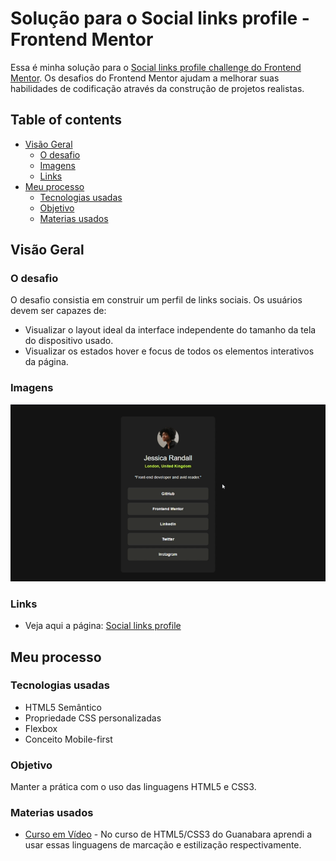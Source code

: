 #  Solução para o Social links profile - Frontend Mentor

Essa é minha solução para o [Social links profile challenge do Frontend Mentor](https://www.frontendmentor.io/challenges/social-links-profile-UG32l9m6dQ). Os desafios do Frontend Mentor ajudam a melhorar suas habilidades de codificação através da construção de projetos realistas.

## Table of contents

- [Visão Geral](#visão-geral)
  - [O desafio](#o-desafio)
  - [Imagens](#imagens)
  - [Links](#links)
- [Meu processo](#meu-processo)
  - [Tecnologias usadas](#tecnologias-usadas)
  - [Objetivo](#objetivo)
  - [Materias usados](#materias-usados)

## Visão Geral

### O desafio

O desafio consistia em construir um perfil de links sociais. Os usuários devem ser capazes de:

- Visualizar o layout ideal da interface independente do tamanho da tela do dispositivo usado.
- Visualizar os estados hover e focus de todos os elementos interativos da página.


### Imagens

<img src="design/design.gif">


### Links

- Veja aqui a página: [Social links profile](https://randyrobson.github.io/social-links-profile-frontend-mentor/index.html)

## Meu processo

### Tecnologias usadas

- HTML5 Semântico
- Propriedade CSS personalizadas
- Flexbox
- Conceito Mobile-first


### Objetivo

Manter a prática com o uso das linguagens HTML5 e CSS3.


### Materias usados

- [Curso em Vídeo](https://www.youtube.com/playlist?list=PLHz_AreHm4dkZ9-atkcmcBaMZdmLHft8n) - No curso de HTML5/CSS3 do Guanabara aprendi a usar essas linguagens de marcação e estilização respectivamente.